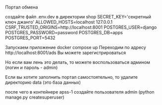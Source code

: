 Портал обмена

создайте файл .env.dev в директории shop
SECRET_KEY='секретный ключ джанго'
ALLOWED_HOSTS=localhost 127.0.0.1
CSRF_TRUSTED_ORIGINS=http://localhost:8001
POSTGRES_USER=django
POSTGRES_PASSWORD=password
POSTGRES_DB=apps
POSTGRES_PORT=5432


Запускаем приложение docker compose up
Переходим по адресу http://localhost:8001/ads
Вы можете зарегистрироваться

Но если вам лень это делать, то
можете воспользоваться админом (логин и пароль - admin)

Если вы хотите заполнить портал самостоятельно,
то удалите директорию data (это база данных)

после чего в контейнере apss-1 создайте пользователя admin (python manage.py createsuperuser)
